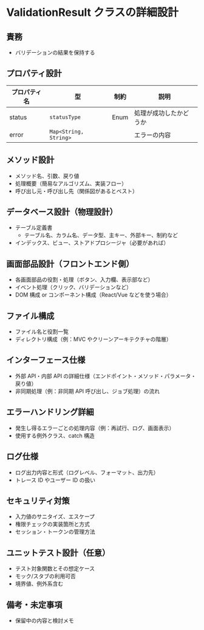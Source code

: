 # ValidationResult クラスの詳細設計

## 責務

- バリデーションの結果を保持する

## プロパティ設計

| プロパティ名 | 型                    | 制約 | 説明                   |
| ------------ | --------------------- | ---- | ---------------------- |
| status       | `statusType`          | Enum | 処理が成功したかどうか |
| error        | `Map<String, String>` |      | エラーの内容           |

## メソッド設計

- メソッド名、引数、戻り値
- 処理概要（簡易なアルゴリズム、実装フロー）
- 呼び出し元・呼び出し先（関係図があるとベスト）

## データベース設計（物理設計）

- テーブル定義書
  - テーブル名、カラム名、データ型、主キー、外部キー、制約など
- インデックス、ビュー、ストアドプロシージャ（必要があれば）

## 画面部品設計（フロントエンド側）

- 各画面部品の役割・処理（ボタン、入力欄、表示部など）
- イベント処理（クリック、バリデーションなど）
- DOM 構成 or コンポーネント構成（React/Vue などを使う場合）

## ファイル構成

- ファイル名と役割一覧
- ディレクトリ構成（例：MVC やクリーンアーキテクチャの階層）

## インターフェース仕様

- 外部 API・内部 API の詳細仕様（エンドポイント・メソッド・パラメータ・戻り値）
- 非同期処理（例：非同期 API 呼び出し、ジョブ処理）の流れ

## エラーハンドリング詳細

- 発生し得るエラーごとの処理内容（例：再試行、ログ、画面表示）
- 使用する例外クラス、catch 構造

## ログ仕様

- ログ出力内容と形式（ログレベル、フォーマット、出力先）
- トレース ID やユーザー ID の扱い

## セキュリティ対策

- 入力値のサニタイズ、エスケープ
- 権限チェックの実装箇所と方式
- セッション・トークンの管理方法

## ユニットテスト設計（任意）

- テスト対象関数とその想定ケース
- モック/スタブの利用可否
- 境界値、例外系含む

## 備考・未定事項

- 保留中の内容と検討メモ

